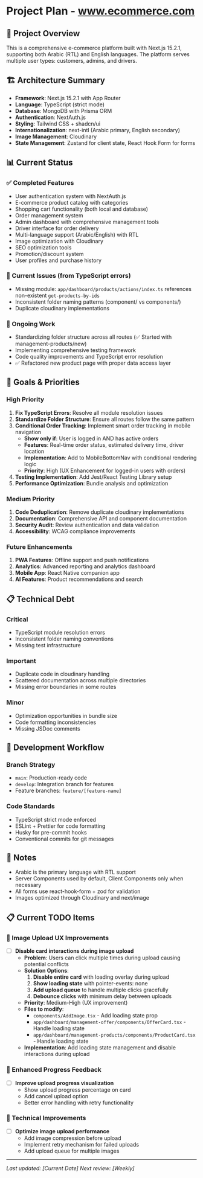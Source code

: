 # Project Plan - www.ecommerce.com

## 🎯 Project Overview
This is a comprehensive e-commerce platform built with Next.js 15.2.1, supporting both Arabic (RTL) and English languages. The platform serves multiple user types: customers, admins, and drivers.

## 🏗️ Architecture Summary
- **Framework**: Next.js 15.2.1 with App Router
- **Language**: TypeScript (strict mode)
- **Database**: MongoDB with Prisma ORM
- **Authentication**: NextAuth.js
- **Styling**: Tailwind CSS + shadcn/ui
- **Internationalization**: next-intl (Arabic primary, English secondary)
- **Image Management**: Cloudinary
- **State Management**: Zustand for client state, React Hook Form for forms

## 📊 Current Status

### ✅ Completed Features
- User authentication system with NextAuth.js
- E-commerce product catalog with categories
- Shopping cart functionality (both local and database)
- Order management system
- Admin dashboard with comprehensive management tools
- Driver interface for order delivery
- Multi-language support (Arabic/English) with RTL
- Image optimization with Cloudinary
- SEO optimization tools
- Promotion/discount system
- User profiles and purchase history

### 🚧 Current Issues (from TypeScript errors)
- Missing module: `app/dashboard/products/actions/index.ts` references non-existent `get-products-by-ids`
- Inconsistent folder naming patterns (component/ vs components/)
- Duplicate cloudinary implementations

### 🔄 Ongoing Work
- Standardizing folder structure across all routes (✅ Started with management-products/new)
- Implementing comprehensive testing framework
- Code quality improvements and TypeScript error resolution
- ✅ Refactored new product page with proper data access layer

## 🎯 Goals & Priorities

### High Priority
1. **Fix TypeScript Errors**: Resolve all module resolution issues
2. **Standardize Folder Structure**: Ensure all routes follow the same pattern
3. **Conditional Order Tracking**: Implement smart order tracking in mobile navigation
   - **Show only if**: User is logged in AND has active orders
   - **Features**: Real-time order status, estimated delivery time, driver location
   - **Implementation**: Add to MobileBottomNav with conditional rendering logic
   - **Priority**: High (UX Enhancement for logged-in users with orders)
4. **Testing Implementation**: Add Jest/React Testing Library setup
5. **Performance Optimization**: Bundle analysis and optimization

### Medium Priority
1. **Code Deduplication**: Remove duplicate cloudinary implementations
2. **Documentation**: Comprehensive API and component documentation
3. **Security Audit**: Review authentication and data validation
4. **Accessibility**: WCAG compliance improvements

### Future Enhancements
1. **PWA Features**: Offline support and push notifications
2. **Analytics**: Advanced reporting and analytics dashboard
3. **Mobile App**: React Native companion app
4. **AI Features**: Product recommendations and search

## 📋 Technical Debt

### Critical
- TypeScript module resolution errors
- Inconsistent folder naming conventions
- Missing test infrastructure

### Important
- Duplicate code in cloudinary handling
- Scattered documentation across multiple directories
- Missing error boundaries in some routes

### Minor
- Optimization opportunities in bundle size
- Code formatting inconsistencies
- Missing JSDoc comments

## 🔧 Development Workflow

### Branch Strategy
- `main`: Production-ready code
- `develop`: Integration branch for features
- Feature branches: `feature/[feature-name]`

### Code Standards
- TypeScript strict mode enforced
- ESLint + Prettier for code formatting
- Husky for pre-commit hooks
- Conventional commits for git messages

## 📝 Notes
- Arabic is the primary language with RTL support
- Server Components used by default, Client Components only when necessary
- All forms use react-hook-form + zod for validation
- Images optimized through Cloudinary and next/image

## 📋 Current TODO Items

### 🔄 Image Upload UX Improvements
- [ ] **Disable card interactions during image upload**
  - **Problem**: Users can click multiple times during upload causing potential conflicts
  - **Solution Options**:
    1. **Disable entire card** with loading overlay during upload
    2. **Show loading state** with pointer-events: none
    3. **Add upload queue** to handle multiple clicks gracefully
    4. **Debounce clicks** with minimum delay between uploads
  - **Priority**: Medium-High (UX improvement)
  - **Files to modify**: 
    - `components/AddImage.tsx` - Add loading state prop
    - `app/dashboard/management-offer/components/OfferCard.tsx` - Handle loading state
    - `app/dashboard/management-products/components/ProductCard.tsx` - Handle loading state
  - **Implementation**: Add loading state management and disable interactions during upload

### 🎨 Enhanced Progress Feedback
- [ ] **Improve upload progress visualization**
  - Show upload progress percentage on card
  - Add cancel upload option
  - Better error handling with retry functionality

### 🔧 Technical Improvements
- [ ] **Optimize image upload performance**
  - Add image compression before upload
  - Implement retry mechanism for failed uploads
  - Add upload queue for multiple images

---
*Last updated: [Current Date]*
*Next review: [Weekly]* 